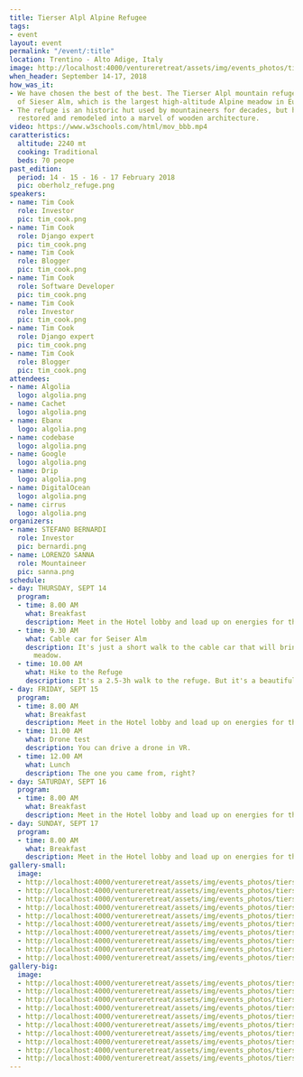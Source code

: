 ```yaml
---
title: Tierser Alpl Alpine Refugee
tags:
- event
layout: event
permalink: "/event/:title"
location: Trentino - Alto Adige, Italy
image: http://localhost:4000/ventureretreat/assets/img/events_photos/tierser_refugee/big/4.jpg
when_header: September 14-17, 2018
how_was_it:
- We have chosen the best of the best. The Tierser Alpl mountain refuge sits on top
  of Sieser Alm, which is the largest high-altitude Alpine meadow in Europe.
- The refuge is an historic hut used by mountaineers for decades, but has been completely
  restored and remodeled into a marvel of wooden architecture.
video: https://www.w3schools.com/html/mov_bbb.mp4
caratteristics:
  altitude: 2240 mt
  cooking: Traditional
  beds: 70 peope
past_edition:
  period: 14 - 15 - 16 - 17 February 2018
  pic: oberholz_refuge.png
speakers:
- name: Tim Cook
  role: Investor
  pic: tim_cook.png
- name: Tim Cook
  role: Django expert
  pic: tim_cook.png
- name: Tim Cook
  role: Blogger
  pic: tim_cook.png
- name: Tim Cook
  role: Software Developer
  pic: tim_cook.png
- name: Tim Cook
  role: Investor
  pic: tim_cook.png
- name: Tim Cook
  role: Django expert
  pic: tim_cook.png
- name: Tim Cook
  role: Blogger
  pic: tim_cook.png
attendees:
- name: Algolia
  logo: algolia.png
- name: Cachet
  logo: algolia.png
- name: Ebanx
  logo: algolia.png
- name: codebase
  logo: algolia.png
- name: Google
  logo: algolia.png
- name: Drip
  logo: algolia.png
- name: DigitalOcean
  logo: algolia.png
- name: cirrus
  logo: algolia.png
organizers:
- name: STEFANO BERNARDI
  role: Investor
  pic: bernardi.png
- name: LORENZO SANNA
  role: Mountaineer
  pic: sanna.png
schedule:
- day: THURSDAY, SEPT 14
  program:
  - time: 8.00 AM
    what: Breakfast
    description: Meet in the Hotel lobby and load up on energies for the day.
  - time: 9.30 AM
    what: Cable car for Seiser Alm
    description: It's just a short walk to the cable car that will bring us to the
      meadow.
  - time: 10.00 AM
    what: Hike to the Refuge
    description: It's a 2.5-3h walk to the refuge. But it's a beautiful one.
- day: FRIDAY, SEPT 15
  program:
  - time: 8.00 AM
    what: Breakfast
    description: Meet in the Hotel lobby and load up on energies for the day.
  - time: 11.00 AM
    what: Drone test
    description: You can drive a drone in VR.
  - time: 12.00 AM
    what: Lunch
    description: The one you came from, right?
- day: SATURDAY, SEPT 16
  program:
  - time: 8.00 AM
    what: Breakfast
    description: Meet in the Hotel lobby and load up on energies for the day.
- day: SUNDAY, SEPT 17
  program:
  - time: 8.00 AM
    what: Breakfast
    description: Meet in the Hotel lobby and load up on energies for the day.
gallery-small:
  image:
  - http://localhost:4000/ventureretreat/assets/img/events_photos/tierser_refugee/1.jpg
  - http://localhost:4000/ventureretreat/assets/img/events_photos/tierser_refugee/2.jpg
  - http://localhost:4000/ventureretreat/assets/img/events_photos/tierser_refugee/3.jpg
  - http://localhost:4000/ventureretreat/assets/img/events_photos/tierser_refugee/4.jpg
  - http://localhost:4000/ventureretreat/assets/img/events_photos/tierser_refugee/5.jpg
  - http://localhost:4000/ventureretreat/assets/img/events_photos/tierser_refugee/6.jpg
  - http://localhost:4000/ventureretreat/assets/img/events_photos/tierser_refugee/7.jpg
  - http://localhost:4000/ventureretreat/assets/img/events_photos/tierser_refugee/8.jpg
  - http://localhost:4000/ventureretreat/assets/img/events_photos/tierser_refugee/9.jpg
  - http://localhost:4000/ventureretreat/assets/img/events_photos/tierser_refugee/10.jpg
gallery-big:
  image:
  - http://localhost:4000/ventureretreat/assets/img/events_photos/tierser_refugee/big/1.jpg
  - http://localhost:4000/ventureretreat/assets/img/events_photos/tierser_refugee/big/2.jpg
  - http://localhost:4000/ventureretreat/assets/img/events_photos/tierser_refugee/big/3.jpg
  - http://localhost:4000/ventureretreat/assets/img/events_photos/tierser_refugee/big/4.jpg
  - http://localhost:4000/ventureretreat/assets/img/events_photos/tierser_refugee/big/5.jpg
  - http://localhost:4000/ventureretreat/assets/img/events_photos/tierser_refugee/big/6.jpg
  - http://localhost:4000/ventureretreat/assets/img/events_photos/tierser_refugee/big/7.jpg
  - http://localhost:4000/ventureretreat/assets/img/events_photos/tierser_refugee/big/8.jpg
  - http://localhost:4000/ventureretreat/assets/img/events_photos/tierser_refugee/big/9.jpg
  - http://localhost:4000/ventureretreat/assets/img/events_photos/tierser_refugee/big/10.jpg
---
```



